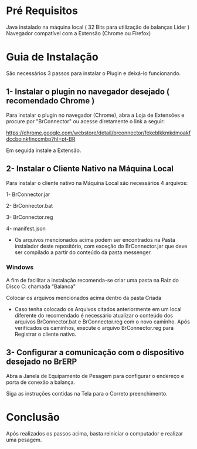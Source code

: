# Pré Requisitos
Java instalado na máquina local ( 32 Bits para utilização de balanças Líder )
Navegador compatível com a Extensão (Chrome ou Firefox)

# Guia de Instalação 

São necessários 3 passos para instalar o Plugin e deixá-lo funcionando.

## 1- Instalar o plugin no navegador desejado ( recomendado Chrome )

Para instalar o plugin no navegador (Chrome), abra a Loja de Extensões e procure por "BrConnector" ou acesse diretamente o link a seguir:

https://chrome.google.com/webstore/detail/brconnector/fekeblkkmkdmoakfdccboinkfinccmbp?hl=pt-BR

Em seguida instale a Extensão.

## 2- Instalar o Cliente Nativo na Máquina Local 

Para instalar o cliente nativo na Máquina Local são necessários 4 arquivos:

1- BrConnector.jar

2- BrConnector.bat

3- BrConnector.reg

4- manifest.json

* Os arquivos mencionados acima podem ser encontrados na Pasta instalador deste repositório, com exceção do BrConnector.jar que deve ser compilado a partir do conteúdo da pasta messenger.

### Windows

A fim de facilitar a instalação recomenda-se criar uma pasta na Raiz do Disco C: chamada "Balanca"

Colocar os arquivos mencionados acima dentro da pasta Criada

* Caso tenha colocado os Arquivos citados anteriormente em um local diferente do recomendado é necessário atualizar o conteúdo dos arquivos BrConnector.bat e BrConnector.reg com o novo caminho.
Após verificados os caminhos, execute o arquivo BrConnector.reg para Registrar o cliente nativo.

## 3- Configurar a comunicação com o dispositivo desejado no BrERP

Abra a Janela de Equipamento de Pesagem para configurar o endereço e porta de conexão a balança.

Siga as instruções contidas na Tela para o Correto preenchimento.

# Conclusão 

Após realizados os passos acima, basta reiniciar o computador e realizar uma pesagem.

